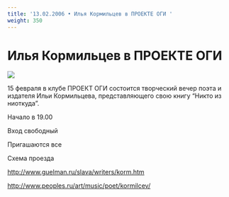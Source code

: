 ```yaml
---
title: '13.02.2006 • Илья Кормильцев в ПРОЕКТЕ ОГИ '
weight: 350
---
```


# Илья Кормильцев в ПРОЕКТЕ ОГИ 

![](/img/anons9206.jpg)

15 февраля в клубе ПРОЕКТ ОГИ состоится творческий вечер поэта и издателя Ильи Кормильцева, представляющего свою книгу “Никто из ниоткуда”.

Начало в 19.00

Вход свободный

Пригашаются все

Cхема проезда

http://www.guelman.ru/slava/writers/korm.htm

http://www.peoples.ru/art/music/poet/kormilcev/